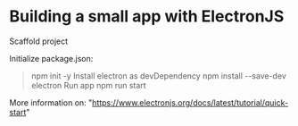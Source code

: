 # Building a small app with ElectronJS

Scaffold project

Initialize package.json:
> npm init -y
Install electron as devDependency
>npm install --save-dev electron
Run app
>npm run start

More information on:
"https://www.electronjs.org/docs/latest/tutorial/quick-start"
